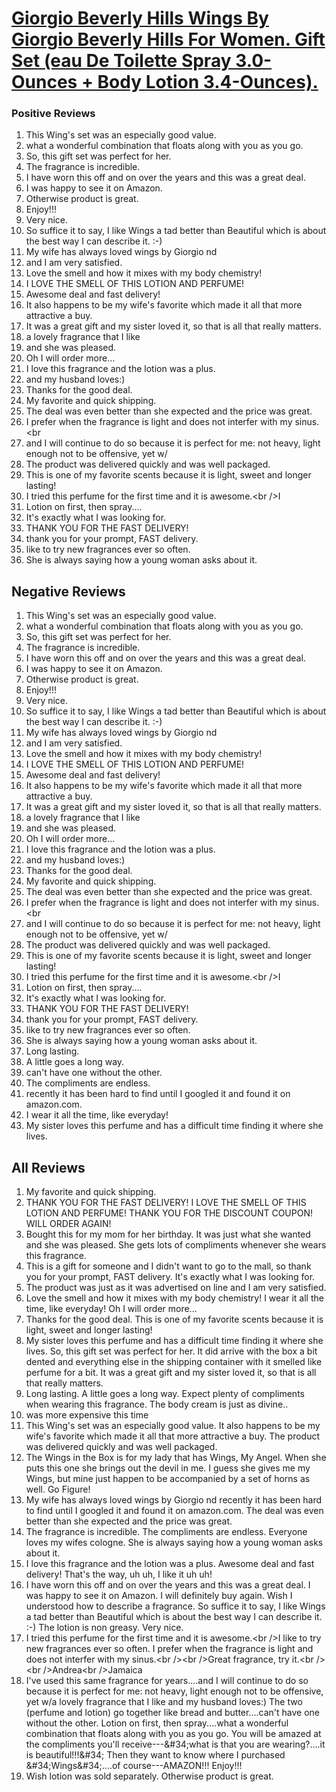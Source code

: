 # [Giorgio Beverly Hills Wings By Giorgio Beverly Hills For Women. Gift Set (eau De Toilette Spray 3.0-Ounces + Body Lotion 3.4-Ounces).](https://products.checkmycream.com/products/Giorgio-Beverly-Hills-Wings-By-Giorgio-Beverly-Hills-For-Women.-Gift-Set-(eau-De-Toilette-Spray-3.0-Ounces-+-Body-Lotion-3.4-Ounces)..html)

### Positive Reviews

<ol>
      <li>This Wing&#x27;s set was an especially good value.  </li>
      <li>what a wonderful combination that floats along with you as you go.  </li>
      <li>So, this gift set was perfect for her.  </li>
      <li>The fragrance is incredible.</li>
      <li>I have worn this off and on over the years and this was a great deal.  </li>
      <li>I was happy to see it on Amazon.  </li>
      <li>Otherwise product is great.</li>
      <li>Enjoy!!!</li>
      <li>Very nice.</li>
      <li>So suffice it to say, I like Wings a tad better than Beautiful which is about the best way I can describe it. :-)</li>
      <li>My wife has always loved wings by Giorgio nd</li>
      <li>and I am very satisfied.</li>
      <li>Love the smell and how it mixes with my body chemistry!  </li>
      <li>I LOVE THE SMELL OF THIS LOTION AND PERFUME!  </li>
      <li>Awesome deal and fast delivery!</li>
      <li>It also happens to be my wife&#x27;s favorite which made it all that more attractive a buy.  </li>
      <li>It was a great gift and my sister loved it, so that is all that really matters.</li>
      <li>a lovely fragrance that I like</li>
      <li>and she was pleased.  </li>
      <li>Oh I will order more...</li>
      <li>I love this fragrance and the lotion was a plus.</li>
      <li>and my husband loves:)  </li>
      <li>Thanks for the good deal.</li>
      <li>My favorite and quick shipping.</li>
      <li>The deal was even better than she expected and the price was great.</li>
      <li>I prefer when the fragrance is light and does not interfer with my sinus.&lt;br</li>
      <li>and I will continue to do so because it is perfect for me: not heavy, light enough not to be offensive, yet w/</li>
      <li>The product was delivered quickly and was well packaged.</li>
      <li>This is one of my favorite scents because it is light, sweet and longer lasting!</li>
      <li>I tried this perfume for the first time and it is awesome.&lt;br /&gt;I</li>
      <li>Lotion on first, then spray....</li>
      <li>It&#x27;s exactly what I was looking for.</li>
      <li>THANK YOU FOR THE FAST DELIVERY!  </li>
      <li>thank you for your prompt, FAST delivery.  </li>
      <li>like to try new fragrances ever so often.</li>
      <li>She is always saying how a young woman asks about it.</li>
</ol>


<h2>Negative Reviews</h2>
<ol>
<li> This Wing&#x27;s set was an especially good value.  </li>
<li> what a wonderful combination that floats along with you as you go.  </li>
<li> So, this gift set was perfect for her.  </li>
<li> The fragrance is incredible.</li>
<li> I have worn this off and on over the years and this was a great deal.  </li>
<li> I was happy to see it on Amazon.  </li>
<li> Otherwise product is great.</li>
<li> Enjoy!!!</li>
<li> Very nice.</li>
<li> So suffice it to say, I like Wings a tad better than Beautiful which is about the best way I can describe it. :-)</li>
<li> My wife has always loved wings by Giorgio nd</li>
<li> and I am very satisfied.</li>
<li> Love the smell and how it mixes with my body chemistry!  </li>
<li> I LOVE THE SMELL OF THIS LOTION AND PERFUME!  </li>
<li> Awesome deal and fast delivery!</li>
<li> It also happens to be my wife&#x27;s favorite which made it all that more attractive a buy.  </li>
<li> It was a great gift and my sister loved it, so that is all that really matters.</li>
<li> a lovely fragrance that I like</li>
<li> and she was pleased.  </li>
<li> Oh I will order more...</li>
<li> I love this fragrance and the lotion was a plus.</li>
<li> and my husband loves:)  </li>
<li> Thanks for the good deal.</li>
<li> My favorite and quick shipping.</li>
<li> The deal was even better than she expected and the price was great.</li>
<li> I prefer when the fragrance is light and does not interfer with my sinus.&lt;br</li>
<li> and I will continue to do so because it is perfect for me: not heavy, light enough not to be offensive, yet w/</li>
<li> The product was delivered quickly and was well packaged.</li>
<li> This is one of my favorite scents because it is light, sweet and longer lasting!</li>
<li> I tried this perfume for the first time and it is awesome.&lt;br /&gt;I</li>
<li> Lotion on first, then spray....</li>
<li> It&#x27;s exactly what I was looking for.</li>
<li> THANK YOU FOR THE FAST DELIVERY!  </li>
<li> thank you for your prompt, FAST delivery.  </li>
<li> like to try new fragrances ever so often.</li>
<li> She is always saying how a young woman asks about it.</li>
<li> Long lasting.</li>
<li> A little goes a long way.  </li>
<li> can&#x27;t have one without the other.  </li>
<li> The compliments are endless.</li>
<li> recently it has been hard to find until I googled it and found it on amazon.com.  </li>
<li> I wear it all the time, like everyday!  </li>
<li> My sister loves this perfume and has a difficult time finding it where she lives.</li>
</ol>

<h2>All Reviews</h2>

<ol>
    <li> My favorite and quick shipping.</li>
    <li> THANK YOU FOR THE FAST DELIVERY!  I LOVE THE SMELL OF THIS LOTION AND PERFUME!  THANK YOU FOR THE DISCOUNT COUPON! WILL ORDER AGAIN!</li>
    <li> Bought this for my mom for her birthday.  It was just what she wanted and she was pleased.  She gets lots of compliments whenever she wears this fragrance.</li>
    <li> This is a gift for someone and I didn&#x27;t want to go to the mall, so thank you for your prompt, FAST delivery.  It&#x27;s exactly what I was looking for.</li>
    <li> The product was just as it was advertised on line and I am very satisfied.</li>
    <li> Love the smell and how it mixes with my body chemistry!  I wear it all the time, like everyday!  Oh I will order more...</li>
    <li> Thanks for the good deal. This is one of my favorite scents because it is light, sweet and longer lasting!</li>
    <li> My sister loves this perfume and has a difficult time finding it where she lives. So, this gift set was perfect for her.  It did arrive with the box a bit dented and everything else in the shipping container with it smelled like perfume for a bit.  It was a great gift and my sister loved it, so that is all that really matters.</li>
    <li> Long lasting. A little goes a long way.  Expect plenty of compliments when wearing this fragrance. The body cream is just as divine..</li>
    <li> was more expensive this time</li>
    <li> This Wing&#x27;s set was an especially good value.  It also happens to be my wife&#x27;s favorite which made it all that more attractive a buy.  The product was delivered quickly and was well packaged.</li>
    <li> The Wings in the Box is for my lady that has Wings, My Angel. When she puts this one she brings out the devil in me. I guess she gives me my Wings, but mine just happen to be accompanied by a set of horns as well. Go Figure!</li>
    <li> My wife has always loved wings by Giorgio nd recently it has been hard to find until I googled it and found it on amazon.com.  The deal was even better than she expected and the price was great.</li>
    <li> The fragrance is incredible. The compliments are endless. Everyone loves my wifes cologne. She is always saying how a young woman asks about it.</li>
    <li> I love this fragrance and the lotion was a plus. Awesome deal and fast delivery! That&#x27;s the way, uh uh, I like it uh uh!</li>
    <li> I have worn this off and on over the years and this was a great deal.  I was happy to see it on Amazon.  I will definitely buy again.  Wish I understood how to describe a fragrance.  So suffice it to say, I like Wings a tad better than Beautiful which is about the best way I can describe it. :-) The lotion is non greasy.  Very nice.</li>
    <li> I tried this perfume for the first time and it is awesome.&lt;br /&gt;I like to try new fragrances ever so often. I prefer when the fragrance is light and does not interfer with my sinus.&lt;br /&gt;&lt;br /&gt;Great fragrance, try it.&lt;br /&gt;&lt;br /&gt;Andrea&lt;br /&gt;Jamaica</li>
    <li> I&#x27;ve used this same fragrance for years....and I will continue to do so because it is perfect for me: not heavy, light enough not to be offensive, yet w/a lovely fragrance that I like and my husband loves:)  The two (perfume and lotion) go together like bread and butter....can&#x27;t have one without the other.  Lotion on first, then spray....what a wonderful combination that floats along with you as you go.  You will be amazed at the compliments you&#x27;ll receive---&amp;#34;what is that you are wearing?....it is beautiful!!!&amp;#34;  Then they want to know where I purchased &amp;#34;Wings&amp;#34;....of course---AMAZON!!!  Enjoy!!!</li>
    <li> Wish lotion was sold separately. Otherwise product is great.</li>
</ol>




